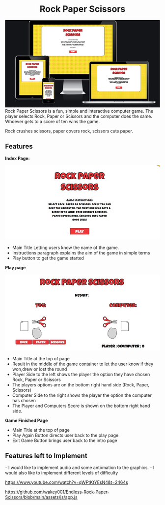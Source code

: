 <h1 align="center">Rock Paper Scissors</h1>
<img src="assets/docs/rock-paper-scissors.JPG">
Rock Paper Scissors is a fun, simple and interactive computer game. The player selects Rock, Paper or Scissors and the computer does the same. Whoever gets to a score of ten wins the game.

Rock crushes scissors, paper covers rock, scissors cuts paper.

<h2>Features</h2>

<b>Index Page:</b>

<img src="assets/docs/intro-page.JPG">

- Main Title Letting users know the name of the game.
- Instructions paragraph explains the aim of the game in simple terms
- Play button to get the game started

<b> Play page </b>

<img src="assets/docs/play-page.JPG">

- Main Title at the top of page
- Result in the middle of the game container to let the user know if they won,drew or lost the round
- Player Side to the left shows the player the option they have chosen Rock, Paper or Scissors
- The players options are on the bottom right hand side (Rock, Paper, Scissors)
- Computer Side to the right shows the player the option the computer has chosen
- The Player and Computers Score is shown on the bottom right hand side. 

<b>Game Finished Page</b>

- Main Title at the top of page
- Play Again Button directs user back to the play page
- Exit Game Button brings user back to the intro page

<h2>Features left to Implement</h2>
- I would like to implement audio and some antomation to the graphics.
- I would also like to implement different levels of difficulty


https://www.youtube.com/watch?v=qWPtKtYEsN4&t=2464s

https://github.com/wakey001/Endless-Rock-Paper-Scissors/blob/main/assets/js/app.js